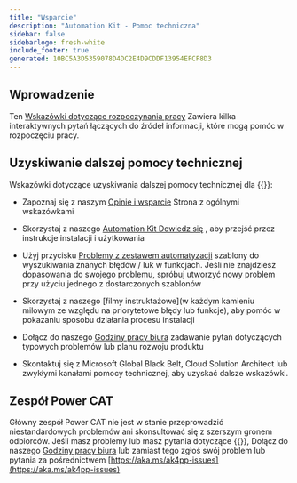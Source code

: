 ```yaml
---
title: "Wsparcie"
description: "Automation Kit - Pomoc techniczna"
sidebar: false
sidebarlogo: fresh-white
include_footer: true
generated: 10BC5A3D5359078D4DC2E4D9CDDF13954EFCF8D3
---
```


## Wprowadzenie

Ten [Wskazówki dotyczące rozpoczynania pracy](/pl/get-started) Zawiera kilka interaktywnych pytań łączących do źródeł informacji, które mogą pomóc w rozpoczęciu pracy.

## Uzyskiwanie dalszej pomocy technicznej

Wskazówki dotyczące uzyskiwania dalszej pomocy technicznej dla {{<product-name>}}:

- Zapoznaj się z naszym [Opinie i wsparcie](https://learn.microsoft.com/power-automate/guidance/automation-kit/feedback-support) Strona z ogólnymi wskazówkami

- Skorzystaj z naszego [Automation Kit Dowiedz się](https://aka.ms/automation-kit-learn) , aby przejść przez instrukcje instalacji i użytkowania

- Użyj przycisku [Problemy z zestawem automatyzacji](https://aka.ms/ak4pp-issues) szablony do wyszukiwania znanych błędów / luk w funkcjach. Jeśli nie znajdziesz dopasowania do swojego problemu, spróbuj utworzyć nowy problem przy użyciu jednego z dostarczonych szablonów

- Skorzystaj z naszego [filmy instruktażowe](w każdym kamieniu milowym ze względu na priorytetowe błędy lub funkcje), aby pomóc w pokazaniu sposobu działania procesu instalacji

- Dołącz do naszego [Godziny pracy biura](/pl/office-hours) zadawanie pytań dotyczących typowych problemów lub planu rozwoju produktu

- Skontaktuj się z Microsoft Global Black Belt, Cloud Solution Architect lub zwykłymi kanałami pomocy technicznej, aby uzyskać dalsze wskazówki.

## Zespół Power CAT

Główny zespół Power CAT nie jest w stanie przeprowadzić niestandardowych problemów ani skonsultować się z szerszym gronem odbiorców. Jeśli masz problemy lub masz pytania dotyczące {{<product-name>}}, Dołącz do naszego [Godziny pracy biura](/pl/office-hours) lub zamiast tego zgłoś swój problem lub pytania za pośrednictwem [https://aka.ms/ak4pp-issues](https://aka.ms/ak4pp-issues)
